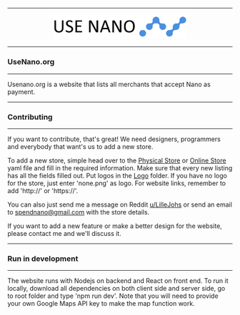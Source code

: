 <hr />
<div align="center">
    <img src="client/public/usenanologo.png" alt="Logo" width='300px' height='auto'/>
</div>
<hr />

### UseNano.org
---

Usenano.org is a website that lists all merchants that accept Nano as payment.

---
### Contributing
---

If you want to contribute, that's great! We need designers, programmers and everybody that want's us to add a new store.

To add a new store, simple head over to the [Physical Store](https://github.com/LilleJohs/UseNano.org/blob/master/public/physical.yml) or [Online Store](https://github.com/LilleJohs/UseNano.org/blob/master/public/merchants.yml) yaml file and fill in the required information. Make sure that every new listing has all the fields filled out. Put logos in the [Logo](https://github.com/LilleJohs/UseNano.org/tree/master/client/public/logos) folder. If you have no logo for the store, just enter 'none.png' as logo. For website links, remember to add 'http://' or 'https://'.

You can also just send me a message on Reddit [u/LilleJohs](https://www.reddit.com/user/LilleJohs) or send an email to spendnano@gmail.com with the store details.

If you want to add a new feature or make a better design for the website, please contact me and we'll discuss it.

---
### Run in development
---
The website runs with Nodejs on backend and React on front end. To run it locally, download all dependencies on both client side and server side, go to root folder and type 'npm run dev'. Note that you will need to provide your own Google Maps API key to make the map function work.
